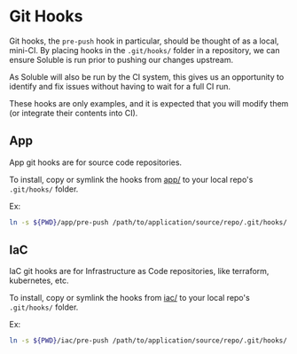 # Git Hooks

Git hooks, the `pre-push` hook in particular, should be thought of as
a local, mini-CI. By placing hooks in the `.git/hooks/` folder in a repository,
we can ensure Soluble is run prior to pushing our changes upstream.

As Soluble will also be run by the CI system, this gives us an opportunity
to identify and fix issues without having to wait for a full CI run.

These hooks are only examples, and it is expected that you will modify them
(or integrate their contents into CI).

## App

App git hooks are for source code repositories.

To install, copy or symlink the hooks from [app/](./app/) to your local repo's `.git/hooks/`
folder.

Ex:

```sh
ln -s ${PWD}/app/pre-push /path/to/application/source/repo/.git/hooks/
```

## IaC

IaC git hooks are for Infrastructure as Code repositories, like terraform,
kubernetes, etc.

To install, copy or symlink the hooks from [iac/](./iac/) to your local repo's `.git/hooks/`
folder.

Ex:

```sh
ln -s ${PWD}/iac/pre-push /path/to/application/source/repo/.git/hooks/
```
